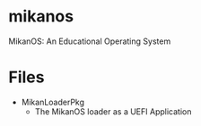 # mikanos
MikanOS: An Educational Operating System

# Files

- MikanLoaderPkg
    - The MikanOS loader as a UEFI Application
